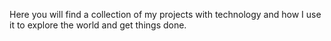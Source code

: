Here you will find a collection of my projects with technology and how I use it to explore the world and get things done.

<!---
sepse/sepse is a ✨ special ✨ repository because its `README.md` (this file) appears on your GitHub profile.
You can click the Preview link to take a look at your changes.
--->
